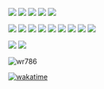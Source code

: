 [![](https://img.shields.io/badge/macOS-Big%20Sur-292e33?style=flat-square&logo=apple&logoColor=ffffff)](https://www.apple.com/macos/big-sur/)
[![](https://img.shields.io/badge/Windows-10-2376bc?style=flat-square&logo=windows&logoColor=ffffff)](https://www.microsoft.com/windows/get-windows-10)
[![](https://img.shields.io/badge/Windows-11-2376bc?style=flat-square&logo=windows&logoColor=ffffff)](https://www.microsoft.com/windows/get-windows-11)
[![](https://img.shields.io/badge/iPhone-13Pro-999999?style=flat-square&logo=apple&logoColor=ffffff)](https://www.apple.com/)
[![](https://img.shields.io/badge/IDE-Visual%20Studio%20Code-blue?style=flat-square&logo=visual-studio-code&logoColor=ffffff)](https://code.visualstudio.com/)

![](https://img.shields.io/badge/-C-A8B9CC?style=flat-square&logo=C&logoColor=fff) 
![](https://img.shields.io/badge/-C++-00599C?style=flat-square&logo=C%2B%2B&logoColor=fff) 
![](https://img.shields.io/badge/-Python-3776AB?style=flat-square&logo=Python&logoColor=fff)
![](https://img.shields.io/badge/-JavaScript-F7DF1E?style=flat-square&logo=JavaScript&logoColor=fff)
![](https://img.shields.io/badge/-Vue.js-4FC08D?style=flat-square&logo=Vue.js&logoColor=fff)
![](https://img.shields.io/badge/-Mathematica-DD1100?style=flat-square&logo=Wolfram-Mathematica&logoColor=fff)
[![](https://img.shields.io/badge/-Git-f05032?style=flat-square&logo=git&logoColor=white)](https://git-scm.com/)
[![](https://img.shields.io/badge/-Linux-fcc624?style=flat-square&logo=linux&logoColor=white)](https://www.linuxfoundation.org/)
[![](https://img.shields.io/badge/-Nginx-269539?style=flat-square&logo=nginx&logoColor=ffffff)](https://nginx.org/)

[![](https://img.shields.io/badge/Steam-171a21?style=flat-square&logo=steam&logoColor=ffffff)](https://steamcommunity.com/id/wr786)
[![](https://img.shields.io/badge/Bangumi-FF6384?style=flat-square&logo=bilibili&logoColor=ffffff)](https://bgm.tv/user/wr786)

<p align="left"> <img src="https://komarev.com/ghpvc/?username=wr786&color=blueviolet" alt="wr786"/> </p>

[![wakatime](https://wakatime.com/badge/user/52f9a7f7-b641-4b28-85a6-597e1a327b51.svg)](https://wakatime.com/@52f9a7f7-b641-4b28-85a6-597e1a327b51)
